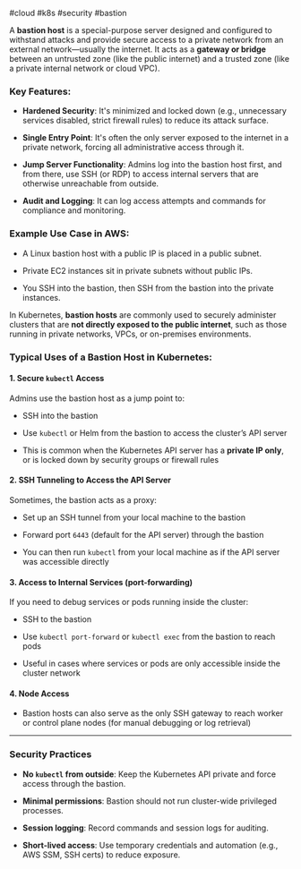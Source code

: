 #cloud #k8s #security #bastion

A **bastion host** is a special-purpose server designed and configured to withstand attacks and provide secure access to a private network from an external network—usually the internet. It acts as a **gateway or bridge** between an untrusted zone (like the public internet) and a trusted zone (like a private internal network or cloud VPC).

### Key Features:

- **Hardened Security**: It's minimized and locked down (e.g., unnecessary services disabled, strict firewall rules) to reduce its attack surface.
    
- **Single Entry Point**: It's often the only server exposed to the internet in a private network, forcing all administrative access through it.
    
- **Jump Server Functionality**: Admins log into the bastion host first, and from there, use SSH (or RDP) to access internal servers that are otherwise unreachable from outside.
    
- **Audit and Logging**: It can log access attempts and commands for compliance and monitoring.
    

### Example Use Case in AWS:

- A Linux bastion host with a public IP is placed in a public subnet.
    
- Private EC2 instances sit in private subnets without public IPs.
    
- You SSH into the bastion, then SSH from the bastion into the private instances.
    

In Kubernetes, **bastion hosts** are commonly used to securely administer clusters that are **not directly exposed to the public internet**, such as those running in private networks, VPCs, or on-premises environments.

### Typical Uses of a Bastion Host in Kubernetes:

#### 1. **Secure `kubectl` Access**

Admins use the bastion host as a jump point to:

- SSH into the bastion
    
- Use `kubectl` or Helm from the bastion to access the cluster’s API server
    
- This is common when the Kubernetes API server has a **private IP only**, or is locked down by security groups or firewall rules
    

#### 2. **SSH Tunneling to Access the API Server**

Sometimes, the bastion acts as a proxy:

- Set up an SSH tunnel from your local machine to the bastion
    
- Forward port `6443` (default for the API server) through the bastion
    
- You can then run `kubectl` from your local machine as if the API server was accessible directly
    

#### 3. **Access to Internal Services (port-forwarding)**

If you need to debug services or pods running inside the cluster:

- SSH to the bastion
    
- Use `kubectl port-forward` or `kubectl exec` from the bastion to reach pods
    
- Useful in cases where services or pods are only accessible inside the cluster network
    

#### 4. **Node Access**

- Bastion hosts can also serve as the only SSH gateway to reach worker or control plane nodes (for manual debugging or log retrieval)
    

---

### Security Practices

- **No `kubectl` from outside**: Keep the Kubernetes API private and force access through the bastion.
    
- **Minimal permissions**: Bastion should not run cluster-wide privileged processes.
    
- **Session logging**: Record commands and session logs for auditing.
    
- **Short-lived access**: Use temporary credentials and automation (e.g., AWS SSM, SSH certs) to reduce exposure.